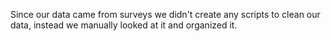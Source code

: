 Since our data came from surveys we didn't create any scripts to clean our data, instead we manually looked at it and organized it.

